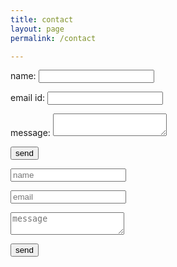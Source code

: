 ```yaml
---
title: contact 
layout: page
permalink: /contact

---
```


<form name="contact" method="POST" data-netlify="true">
  <p>
    <label> name: <input type="text" name="name" /></label>   
  </p>
  <p>
    <label> email id: <input type="email" name="email" /></label>
  </p>
  <p>
    <label> message: <textarea name="message"></textarea></label>
  </p>
  <p>
    <button type="submit"> send </button>
  </p>
</form>

<form name="contact2" method="POST" data-netlify="true">
  <p>
     <input type="text" name="name" placeholder="name"/>  
  </p>
  <p>
    <input type="email" name="email" placeholder="email"/>
  </p>
  <p>
    <textarea name="message" placeholder="message"></textarea>
  </p>
  <p>
    <button type="submit"> send </button>
  </p>
</form>
